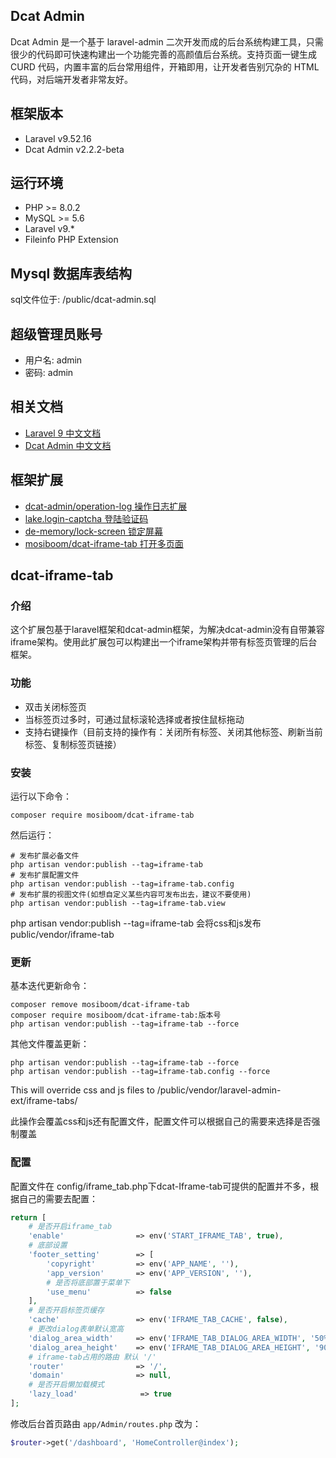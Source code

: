 ## Dcat Admin

Dcat Admin 是一个基于 laravel-admin 二次开发而成的后台系统构建工具，只需很少的代码即可快速构建出一个功能完善的高颜值后台系统。支持页面一键生成 CURD 代码，内置丰富的后台常用组件，开箱即用，让开发者告别冗杂的 HTML 代码，对后端开发者非常友好。

## 框架版本
- Laravel v9.52.16
- Dcat Admin  v2.2.2-beta

## 运行环境
- PHP >= 8.0.2
- MySQL >= 5.6
- Laravel v9.*
- Fileinfo PHP Extension

## Mysql 数据库表结构
sql文件位于: /public/dcat-admin.sql

## 超级管理员账号
- 用户名: admin
- 密码: admin

## 相关文档
- <a href="https://learnku.com/docs/laravel/9.x/releases/12197" target="_blank">Laravel 9 中文文档</a>
- <a href="https://learnku.com/docs/dcat-admin/2.x/brief-introduction/8080" target="_blank">Dcat Admin 中文文档</a>

## 框架扩展
- <a href="https://github.com/dcat-admin/operation-log" target="_blank">dcat-admin/operation-log 操作日志扩展</a>
- <a href="https://github.com/deatil/dcat-login-captcha" target="_blank">lake.login-captcha 登陆验证码</a>
- <a href="https://github.com/de-memory/lock-screen" target="_blank">de-memory/lock-screen 锁定屏幕</a>
- <a href="https://github.com/mosiboom/dcat-iframe-tab" target="_blank">mosiboom/dcat-iframe-tab 打开多页面</a>

## dcat-iframe-tab

### 介绍
这个扩展包基于laravel框架和dcat-admin框架，为解决dcat-admin没有自带兼容iframe架构。使用此扩展包可以构建出一个iframe架构并带有标签页管理的后台框架。

### 功能
- 双击关闭标签页
- 当标签页过多时，可通过鼠标滚轮选择或者按住鼠标拖动
- 支持右键操作（目前支持的操作有：关闭所有标签、关闭其他标签、刷新当前标签、复制标签页链接）

### 安装
运行以下命令：
```
composer require mosiboom/dcat-iframe-tab
```
然后运行：
```
# 发布扩展必备文件
php artisan vendor:publish --tag=iframe-tab
# 发布扩展配置文件
php artisan vendor:publish --tag=iframe-tab.config
# 发布扩展的视图文件(如想自定义某些内容可发布出去，建议不要使用)
php artisan vendor:publish --tag=iframe-tab.view
```
php artisan vendor:publish --tag=iframe-tab 会将css和js发布public/vendor/iframe-tab

### 更新
基本迭代更新命令：
```
composer remove mosiboom/dcat-iframe-tab
composer require mosiboom/dcat-iframe-tab:版本号
php artisan vendor:publish --tag=iframe-tab --force
```
其他文件覆盖更新：
```
php artisan vendor:publish --tag=iframe-tab --force
php artisan vendor:publish --tag=iframe-tab.config --force
```
This will override css and js files to /public/vendor/laravel-admin-ext/iframe-tabs/

此操作会覆盖css和js还有配置文件，配置文件可以根据自己的需要来选择是否强制覆盖

### 配置
配置文件在 config/iframe_tab.php下dcat-Iframe-tab可提供的配置并不多，根据自己的需要去配置：
```php
return [
    # 是否开启iframe_tab
    'enable'                => env('START_IFRAME_TAB', true),
    # 底部设置
    'footer_setting'        => [
        'copyright'         => env('APP_NAME', ''),
        'app_version'       => env('APP_VERSION', ''),
        # 是否将底部置于菜单下
        'use_menu'          => false
    ],
    # 是否开启标签页缓存
    'cache'                 => env('IFRAME_TAB_CACHE', false),
    # 更改dialog表单默认宽高
    'dialog_area_width'     => env('IFRAME_TAB_DIALOG_AREA_WIDTH', '50%'),
    'dialog_area_height'    => env('IFRAME_TAB_DIALOG_AREA_HEIGHT', '90vh'),
    # iframe-tab占用的路由 默认 '/'
    'router'                => '/',
    'domain'                => null,
    # 是否开启懒加载模式
    'lazy_load'              => true
];
```
修改后台首页路由 `app/Admin/routes.php` 改为：
```php
$router->get('/dashboard', 'HomeController@index');
```